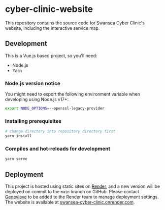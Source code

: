 # cyber-clinic-website
This repository contains the source code for Swansea Cyber Clinic's website, including the interactive service map.

## Development
This is a Vue.js based project, so you'll need:
- Node.js
- Yarn

### Node.js version notice
You might need to export the following environment variable when developing using Node.js v17+:

```zsh
export NODE_OPTIONS=--openssl-legacy-provider
```

### Installing prerequisites
```zsh
# change directory into repository directory first
yarn install
```

### Compiles and hot-reloads for development
```zsh
yarn serve
```

## Deployment
This project is hosted using static sites on [Render](https://render.com/), and a new version will be deployed on commit to the `main` branch on GitHub.
Please contact [Genevieve](mailto:genevieve.clifford@swansea.ac.uk) to be added to the Render team to manage deployment settings.
The website is available at [swansea-cyber-clinic.onrender.com](https://swansea-cyber-clinic.onrender.com/).